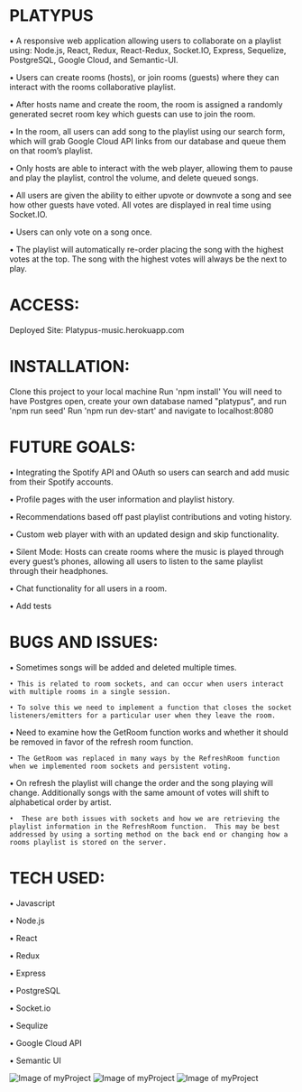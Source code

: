 # PLATYPUS
• A responsive web application allowing users to collaborate on a playlist using: Node.js, React, Redux, React-Redux, Socket.IO, Express, Sequelize, PostgreSQL, Google Cloud, and Semantic-UI.

• Users can create rooms (hosts), or join rooms (guests) where they can interact with the rooms collaborative playlist.

• After hosts name and create the room, the room is assigned a randomly generated secret room key which guests can use to join the room.

• In the room, all users can add song to the playlist using our search form, which will grab Google Cloud API links from our database and queue them on that room’s playlist.  

• Only hosts are able to interact with the web player, allowing them to pause and play the playlist, control the volume, and delete queued songs. 

• All users are given the ability to either upvote or downvote a song and see how other guests have voted.  All votes are displayed in real time using Socket.IO.  

• Users can only vote on a song once.  

• The playlist will automatically re-order placing the song with the highest votes at the top.  The song with the highest votes will always be the next to play.  

# ACCESS: 
Deployed Site: Platypus-music.herokuapp.com

# INSTALLATION:
Clone this project to your local machine
Run 'npm install'
You will need to have Postgres open, create your own database named "platypus", and run 'npm run seed'
Run 'npm run dev-start' and navigate to localhost:8080

# FUTURE GOALS:
• Integrating the Spotify API and OAuth so users can search and add music from their Spotify accounts.

• Profile pages with the user information and playlist history. 

• Recommendations based off past playlist contributions and voting history.

• Custom web player with with an updated design and skip functionality.

• Silent Mode:  Hosts can create rooms where the music is played through every guest’s phones, allowing all users to listen to the same playlist through their headphones. 

• Chat functionality for all users in a room.

• Add tests

# BUGS AND ISSUES:
• Sometimes songs will be added and deleted multiple times.
    
    • This is related to room sockets, and can occur when users interact with multiple rooms in a single session.
    
    • To solve this we need to implement a function that closes the socket listeners/emitters for a particular user when they leave the room.
 
 • Need to examine how the GetRoom function works and whether it should be removed in favor of the refresh room function.
    
    • The GetRoom was replaced in many ways by the RefreshRoom function when we implemented room sockets and persistent voting.

• On refresh the playlist will change the order and the song playing will change.  Additionally songs with the same amount of votes will shift to alphabetical order by artist.
    
    •  These are both issues with sockets and how we are retrieving the playlist information in the RefreshRoom function.  This may be best addressed by using a sorting method on the back end or changing how a rooms playlist is stored on the server. 

# TECH USED:

• Javascript

• Node.js

• React

• Redux

• Express

• PostgreSQL

• Socket.io

• Sequlize

• Google Cloud API

• Semantic UI

![Image of myProject](/public/screenShot1.png)
![Image of myProject](/public/screenShot2.png)
![Image of myProject](/public/screenShot3.png)
